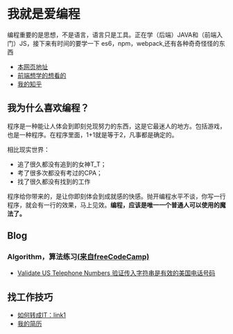 # 我就是爱编程

编程重要的是思想，不是语言，语言只是工具。正在学（后端）JAVA和（前端入门）JS，接下来有时间的要学一下 es6，npm，webpack,还有各种奇奇怪怪的东西

- [本网页地址](http://xiaoxiaoyao.github.io/MyApp/)
- [前端想学的想看的](/book/front-end.md##JavaScript)
- [我的知乎](https://www.zhihu.com/people/xiaoyaowoaini#answers)

## 我为什么喜欢编程？

程序是一种能让人体会到即刻兑现努力的东西，这是它最迷人的地方。包括游戏，也是一种程序。在程序里面，1+1就是等于2，凡事都是确定的。

相比现实世界：

- 追了很久都没有追到的女神T_T；
- 考了很多次都没有考过的CPA；
- 找了很久都没有找到的工作

程序给你带来的，是让你即刻体会到成就感的快感。抛开编程水平不谈，你写一行程序，就会有一行的效果，马上见效。__编程，应该是唯一一个普通人可以使用的魔法了。__

## Blog

### Algorithm，算法练习[(来自freeCodeCamp)](https://www.freecodecamp.cn)

- [Validate US Telephone Numbers 验证传入字符串是有效的美国电话号码](./Algorithm/ValidateUSTelephoneNumbers.md)

## 找工作技巧

- [如何转成IT：link1](./jobs.md)
- [我的简历](./resumeSecure.md)